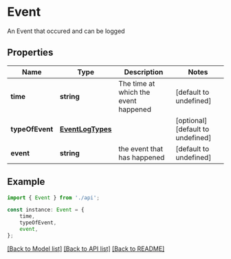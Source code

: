 # Event

An Event that occured and can be logged

## Properties

Name | Type | Description | Notes
------------ | ------------- | ------------- | -------------
**time** | **string** | The time at which the event happened | [default to undefined]
**typeOfEvent** | [**EventLogTypes**](EventLogTypes.md) |  | [optional] [default to undefined]
**event** | **string** | the event that has happened | [default to undefined]

## Example

```typescript
import { Event } from './api';

const instance: Event = {
    time,
    typeOfEvent,
    event,
};
```

[[Back to Model list]](../README.md#documentation-for-models) [[Back to API list]](../README.md#documentation-for-api-endpoints) [[Back to README]](../README.md)
